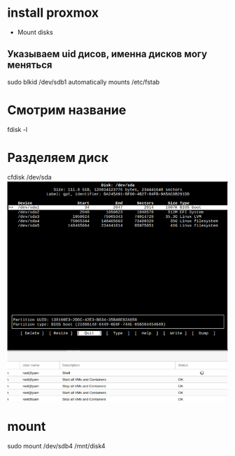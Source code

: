 # install proxmox
* Mount disks

## Указываем uid дисов, именна дисков могу меняться
sudo blkid /dev/sdb1
automatically mounts
/etc/fstab

# Смотрим название
fdisk -l
# Разделяем диск
cfdisk /dev/sda
![](disks.png)

# mount
sudo mount /dev/sdb4 /mnt/disk4

